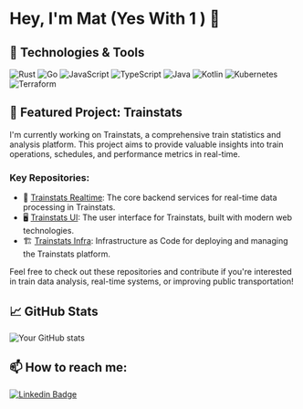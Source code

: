 # Hey, I'm Mat (Yes With 1 ) 👋

## 🚀 Technologies & Tools

![Rust](https://img.shields.io/badge/-Rust-000000?style=flat-square&logo=rust&logoColor=white)
![Go](https://img.shields.io/badge/-Go-00ADD8?style=flat-square&logo=go&logoColor=white)
![JavaScript](https://img.shields.io/badge/-JavaScript-F7DF1E?style=flat-square&logo=javascript&logoColor=black)
![TypeScript](https://img.shields.io/badge/-TypeScript-3178C6?style=flat-square&logo=typescript&logoColor=white)
![Java](https://img.shields.io/badge/-Java-007396?style=flat-square&logo=java&logoColor=white)
![Kotlin](https://img.shields.io/badge/-Kotlin-0095D5?style=flat-square&logo=kotlin&logoColor=white)
![Kubernetes](https://img.shields.io/badge/-Kubernetes-326CE5?style=flat-square&logo=kubernetes&logoColor=white)
![Terraform](https://img.shields.io/badge/-Terraform-623CE4?style=flat-square&logo=terraform&logoColor=white)

## 🚂 Featured Project: Trainstats

I'm currently working on Trainstats, a comprehensive train statistics and analysis platform. This project aims to provide valuable insights into train operations, schedules, and performance metrics in real-time.

### Key Repositories:
- 🚄 [Trainstats Realtime](https://github.com/matnich89/trainstats-realtime): The core backend services for real-time data processing in Trainstats.
- 🖥️ [Trainstats UI](https://github.com/matnich89/trainstats-ui): The user interface for Trainstats, built with modern web technologies.
- 🏗️ [Trainstats Infra](https://github.com/matnich89/trainstats-infra): Infrastructure as Code for deploying and managing the Trainstats platform.

Feel free to check out these repositories and contribute if you're interested in train data analysis, real-time systems, or improving public transportation!

## 📈 GitHub Stats

![Your GitHub stats](https://github-readme-stats.vercel.app/api?username=matnich89&show_icons=true&theme=radical)

## 📫 How to reach me:

[![Linkedin Badge](https://img.shields.io/badge/-LinkedIn-blue?style=flat-square&logo=Linkedin&logoColor=white&link=https://www.linkedin.com/in/matnich89/)](https://www.linkedin.com/in/matnich89/)
